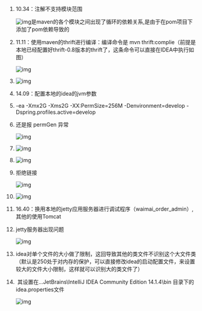 1. 10.34：注解不支持模块范围

   ![img](file:///var/folders/3b/d9smmxhd7zbfg_fksx3zj7f40000gn/T/WizNote/9704d4ce-1f9f-41c5-b6f7-98de7fbfec42/index_files/38101042.png)是maven的各个模块之间出现了循环的依赖关系,是由于在pom项目下添加了pom依赖导致的

2. 11.11：使用maven的thrift进行编译：编译命令是 mvn thrift:complie（前提是本地已经配置好thrift-0.8版本的thrift了，这条命令可以直接在IDEA中执行如图）

   ![img](file:///var/folders/3b/d9smmxhd7zbfg_fksx3zj7f40000gn/T/WizNote/9704d4ce-1f9f-41c5-b6f7-98de7fbfec42/index_files/56833876.png)

3. ![img](file:///var/folders/3b/d9smmxhd7zbfg_fksx3zj7f40000gn/T/WizNote/9704d4ce-1f9f-41c5-b6f7-98de7fbfec42/index_files/50948188.png)

4. 14.09：配置本地的idea的jvm参数

5. -ea -Xmx2G -Xms2G -XX:PermSize=256M -Denvironment=develop -Dspring.profiles.active=develop

6. 还是报 permGen 异常

   ![img](file:///var/folders/3b/d9smmxhd7zbfg_fksx3zj7f40000gn/T/WizNote/9704d4ce-1f9f-41c5-b6f7-98de7fbfec42/index_files/52635866.png)

7. ![img](file:///var/folders/3b/d9smmxhd7zbfg_fksx3zj7f40000gn/T/WizNote/9704d4ce-1f9f-41c5-b6f7-98de7fbfec42/index_files/53284143.png)

8. ![img](file:///var/folders/3b/d9smmxhd7zbfg_fksx3zj7f40000gn/T/WizNote/9704d4ce-1f9f-41c5-b6f7-98de7fbfec42/index_files/53341072.png)

9. 拒绝链接

   ![img](file:///var/folders/3b/d9smmxhd7zbfg_fksx3zj7f40000gn/T/WizNote/9704d4ce-1f9f-41c5-b6f7-98de7fbfec42/index_files/54237341.png)

10. ![img](file:///var/folders/3b/d9smmxhd7zbfg_fksx3zj7f40000gn/T/WizNote/9704d4ce-1f9f-41c5-b6f7-98de7fbfec42/index_files/55294445.png)

11. 16.40：换用本地的jetty应用服务器进行调试程序（waimai_order_admin）,其他的使用Tomcat

12. jetty服务器出现问题

    ![img](file:///var/folders/3b/d9smmxhd7zbfg_fksx3zj7f40000gn/T/WizNote/9704d4ce-1f9f-41c5-b6f7-98de7fbfec42/index_files/60160794.png)

13. idea对单个文件的大小做了限制，这回导致其他的类文件不识别这个大文件类（默认是250处于对内存的保护，可以直接修改idea的启动配置文件，来设置较大的文件大小限制，这样就可以识别大的类文件了）

14. ​    其设置在...JetBrains\IntelliJ IDEA Community Edition 14.1.4\bin 目录下的idea.properties文件

    ![img](file:///var/folders/3b/d9smmxhd7zbfg_fksx3zj7f40000gn/T/WizNote/9704d4ce-1f9f-41c5-b6f7-98de7fbfec42/index_files/81335734.png)